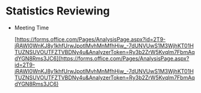 # Statistics Reviewing

- Meeting Time

    [https://forms.office.com/Pages/AnalysisPage.aspx?id=2T9-jRAWI0WnKJ8y1khfUrwJpotlMvhMnMfhHjw_-7dUNVUwS1M3WjhKT01HTUZNSUVOUTFZTVBDNy4u&AnalyzerToken=Ry3b2ZrW5Kvqlm7FbmAqdYGN8Rms3JC6](https://forms.office.com/Pages/AnalysisPage.aspx?id=2T9-jRAWI0WnKJ8y1khfUrwJpotlMvhMnMfhHjw_-7dUNVUwS1M3WjhKT01HTUZNSUVOUTFZTVBDNy4u&AnalyzerToken=Ry3b2ZrW5Kvqlm7FbmAqdYGN8Rms3JC6)